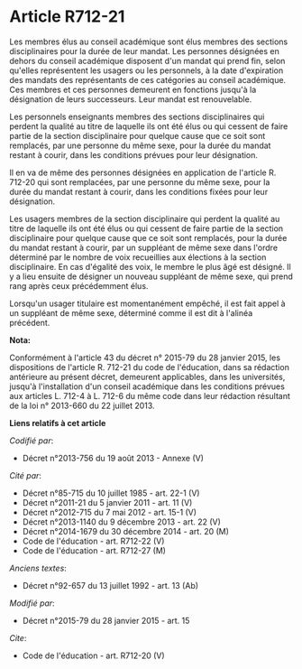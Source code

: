 # Article R712-21

Les membres élus au conseil académique sont élus membres des sections disciplinaires pour la durée de leur mandat. Les
personnes désignées en dehors du conseil académique disposent d'un mandat qui prend fin, selon qu'elles représentent les
usagers ou les personnels, à la date d'expiration des mandats des représentants de ces catégories au conseil académique. Ces
membres et ces personnes demeurent en fonctions jusqu'à la désignation de leurs successeurs. Leur mandat est renouvelable. 

Les personnels enseignants membres des sections disciplinaires qui perdent la qualité au titre de laquelle ils ont été élus
ou qui cessent de faire partie de la section disciplinaire pour quelque cause que ce soit sont remplacés, par une personne du
même sexe, pour la durée du mandat restant à courir, dans les conditions prévues pour leur désignation. 

Il en va de même des personnes désignées en application de l'article R. 712-20 qui sont remplacées, par une personne du même
sexe, pour la durée du mandat restant à courir, dans les conditions fixées pour leur désignation. 

Les usagers membres de la section disciplinaire qui perdent la qualité au titre de laquelle ils ont été élus ou qui cessent
de faire partie de la section disciplinaire pour quelque cause que ce soit sont remplacés, pour la durée du mandat restant à
courir, par un suppléant de même sexe dans l'ordre déterminé par le nombre de voix recueillies aux élections à la section
disciplinaire. En cas d'égalité des voix, le membre le plus âgé est désigné. Il y a lieu ensuite de désigner un nouveau
suppléant de même sexe, qui prend rang après ceux précédemment élus. 

Lorsqu'un usager titulaire est momentanément empêché, il est fait appel à un suppléant de même sexe, déterminé comme il est
dit à l'alinéa précédent.

**Nota:**

Conformément à l'article 43 du décret n° 2015-79 du 28 janvier 2015, les dispositions de l'article R. 712-21 du code de
l'éducation, dans sa rédaction antérieure au présent décret, demeurent applicables, dans les universités, jusqu'à
l'installation d'un conseil académique dans les conditions prévues aux articles L. 712-4 à L. 712-6 du même code dans leur
rédaction résultant de la loi n° 2013-660 du 22 juillet 2013.

**Liens relatifs à cet article**

_Codifié par_:

  - Décret n°2013-756 du 19 août 2013 -  Annexe (V)

_Cité par_:

  - Décret n°85-715 du 10 juillet 1985 - art. 22-1 (V)
  - Décret n°2011-21 du 5 janvier 2011 - art. 11 (V)
  - Décret n°2012-715 du 7 mai 2012 - art. 15-1 (V)
  - Décret n°2013-1140 du 9 décembre 2013 - art. 22 (V)
  - Décret n°2014-1679 du 30 décembre 2014 - art. 20 (M)
  - Code de l'éducation - art. R712-22 (V)
  - Code de l'éducation - art. R712-27 (M)

_Anciens textes_:

  - Décret n°92-657 du 13 juillet 1992 - art. 13 (Ab)

_Modifié par_:

  - Décret n°2015-79 du 28 janvier 2015 - art. 15

_Cite_:

  - Code de l'éducation - art. R712-20 (V)
